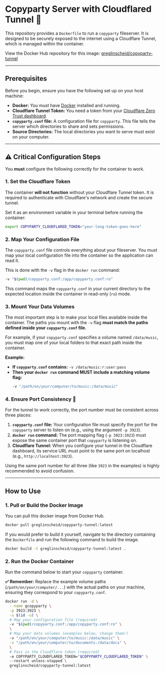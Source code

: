 # Copyparty Server with Cloudflared Tunnel 🚀

This repository provides a `Dockerfile` to run a `copyparty` fileserver. It is designed to be securely exposed to the internet using a Cloudflare Tunnel, which is managed within the container.

View the Docker Hub repository for this image: [greglinscheid/copyparty-tunnel](https://hub.docker.com/r/greglinscheid/copyparty-tunnel)

---

## Prerequisites

Before you begin, ensure you have the following set up on your host machine:

* **Docker:** You must have [Docker](https://www.docker.com/get-started) installed and running.
* **Cloudflare Tunnel Token:** You need a token from your [Cloudflare Zero Trust dashboard](https://one.dash.cloudflare.com/).
* **`copyparty.conf` file:** A configuration file for `copyparty`. This file tells the server which directories to share and sets permissions.
* **Source Directories:** The local directories you want to serve must exist on your computer.

---

## ⚠️ Critical Configuration Steps

You **must** configure the following correctly for the container to work.

### 1. Set the Cloudflare Token

The container **will not function** without your Cloudflare Tunnel token. It is required to authenticate with Cloudflare's network and create the secure tunnel.

Set it as an environment variable in your terminal before running the container:
```bash
export COPYPARTY_CLOUDFLARED_TOKEN="your-long-token-goes-here"
```

### 2. Map Your Configuration File

The `copyparty.conf` file controls everything about your fileserver. You must map your local configuration file into the container so the application can read it.

This is done with the `-v` flag in the `docker run` command:
```bash
-v "$(pwd)/copyparty.conf:/app/copyparty.conf:ro"
```
This command maps the `copyparty.conf` in your current directory to the expected location inside the container in read-only (`ro`) mode.

### 3. Mount Your Data Volumes

The most important step is to make your local files available inside the container. The paths you mount with the `-v` flag **must match the paths defined inside your `copyparty.conf` file.**

For example, if your `copyparty.conf` specifies a volume named `/data/music`, you must map one of your local folders to that exact path inside the container.

**Example:**
* **If `copyparty.conf` contains:** `-v /data/music:r:user:pass`
* **Then your `docker run` command MUST include a matching volume flag:**
    ```bash
    -v "/path/on/your/computer/to/music:/data/music"
    ```

### 4. Ensure Port Consistency 🔗

For the tunnel to work correctly, the port number must be consistent across three places:

1.  **`copyparty.conf` file:** Your configuration file must specify the port for the `copyparty` server to listen on (e.g., using the argument `-p 3923`).
2.  **`docker run` command:** The port mapping flag (`-p 3923:3923`) must expose the same container port that `copyparty` is listening on.
3.  **Cloudflare Tunnel:** When you configure your tunnel in the Cloudflare dashboard, its service URL must point to the same port on localhost (e.g., `http://localhost:3923`).

Using the same port number for all three (like `3923` in the examples) is highly recommended to avoid confusion.

---

## How to Use

### 1. Pull or Build the Docker Image

You can pull this docker image from Docker Hub.

```bash
docker pull greglinscheid/copyparty-tunnel:latest
```

If you would prefer to build it yourself, navigate to the directory containing the `Dockerfile` and run the following command to build the image.

```bash
docker build -t greglinscheid/copyparty-tunnel:latest .
```

### 2. Run the Docker Container

Run the command below to start your `copyparty` container.

**✅ Remember:** Replace the example volume paths (`/path/on/your/computer/...`) with the actual paths on your machine, ensuring they correspond to your `copyparty.conf`.

```bash
docker run -d \
  --name gcopyparty \
  -p 3923:3923 \
  -u $(id -u) \
  # Map your configuration file (required)
  -v "$(pwd)/copyparty.conf:/app/copyparty.conf:ro" \
  \
  # Map your data volumes (examples below, change them!)
  -v "/path/on/your/computer/to/music:/data/music" \
  -v "/path/on/your/computer/to/documents:/data/docs" \
  \
  # Pass in the Cloudflare token (required)
  -e COPYPARTY_CLOUDFLARED_TOKEN="$COPYPARTY_CLOUDFLARED_TOKEN" \ 
  --restart unless-stopped \
  greglinscheid/copyparty-tunnel:latest
```
